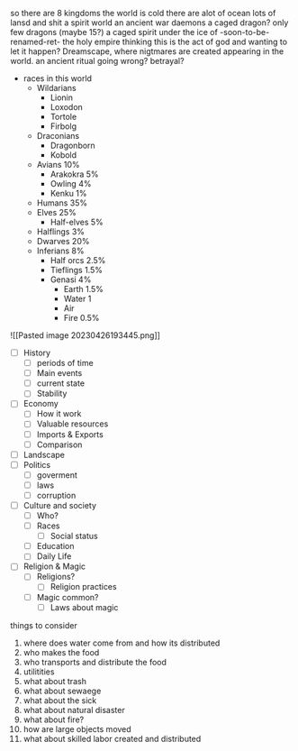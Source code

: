 so there are 8 kingdoms
the world is cold
there are alot of ocean
lots of lansd and shit
a spirit world
an ancient war
daemons
a caged dragon?
only few dragons (maybe 15?)
a caged spirit under the ice of -soon-to-be-renamed-ret-
the holy empire thinking this is the act of god and wanting to let it happen?
Dreamscape, where nigtmares are created appearing in the world.
an ancient ritual going wrong? 
betrayal?

- races in this world
	- Wildarians
		- Lionin
		- Loxodon
		- Tortole
		- Firbolg
	- Draconians
		- Dragonborn
		- Kobold
	- Avians 10%
		- Arakokra 5%
		- Owling 4%
		- Kenku 1%
	- Humans 35%
	- Elves 25%
		- Half-elves 5%
	- Halflings 3%
	- Dwarves 20%
	- Inferians 8%
		- Half orcs 2.5%
		- Tieflings 1.5%
		- Genasi 4%
			- Earth 1.5%
			- Water 1
			- Air 
			- Fire 0.5%

![[Pasted image 20230426193445.png]]

- [ ] History
	- [ ] periods of time
	- [ ] Main events
	- [ ] current state
	- [ ] Stability
- [ ] Economy
	- [ ] How it work
	- [ ] Valuable resources
	- [ ] Imports & Exports
	- [ ] Comparison
- [ ] Landscape
- [ ] Politics
	- [ ] goverment
	- [ ] laws
	- [ ] corruption
- [ ] Culture and society
	- [ ] Who?
	- [ ] Races
		- [ ] Social status
	- [ ] Education
	- [ ] Daily Life
- [ ] Religion & Magic
	- [ ] Religions?
		- [ ] Religion practices
	- [ ] Magic common?
		- [ ] Laws about magic

things to consider
1. where does water come from and how its distributed
2. who makes the food
3. who transports and distribute the food
4. utilitities
5. what about trash
6. what about sewaege
7. what about the sick
8. what about natural disaster
9. what about fire?
10. how are large objects moved
11. what about skilled labor created and distributed
